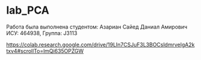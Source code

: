 # lab_PCA

Работа была выполнена студентом:
Азариан Сайед Даниал Амирович
ИСУ: 464938, Группа: J3113

https://colab.research.google.com/drive/19LIn7CSJuF3L3BOCsldmrveIgA2ktxv4#scrollTo=lmQi635OPZGW

